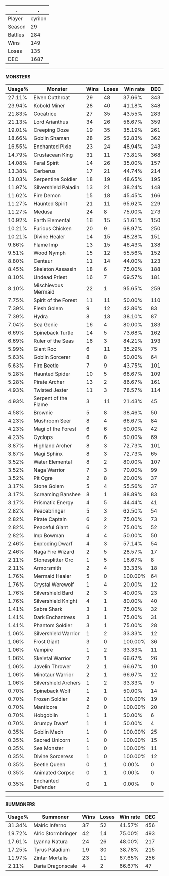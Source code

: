 .|.
|-|-
Player|cyrilon
Season|29
Battles|284
Wins|149
Loses|135
DEC|1687

---
**MONSTERS**

Usage%|Monster|Wins|Loses|Win rate|DEC|
-|-|-|-|-|-|
27.11%|Elven Cutthroat|29|48|37.66%|343|
23.94%|Kobold Miner|28|40|41.18%|348|
21.83%|Cocatrice|27|35|43.55%|283|
21.13%|Lord Arianthus|34|26|56.67%|359|
19.01%|Creeping Ooze|19|35|35.19%|261|
18.66%|Goblin Shaman|28|25|52.83%|362|
16.55%|Enchanted Pixie|23|24|48.94%|243|
14.79%|Crustacean King|31|11|73.81%|368|
14.08%|Feral Spirit|14|26|35.00%|157|
13.38%|Cerberus|17|21|44.74%|214|
13.03%|Serpentine Soldier|18|19|48.65%|195|
11.97%|Silvershield Paladin|13|21|38.24%|148|
11.62%|Fire Demon|15|18|45.45%|166|
11.27%|Haunted Spirit|21|11|65.62%|229|
11.27%|Medusa|24|8|75.00%|273|
10.92%|Earth Elemental|16|15|51.61%|150|
10.21%|Furious Chicken|20|9|68.97%|250|
10.21%|Divine Healer|14|15|48.28%|151|
9.86%|Flame Imp|13|15|46.43%|138|
9.51%|Wood Nymph|15|12|55.56%|152|
8.80%|Centaur|11|14|44.00%|123|
8.45%|Skeleton Assassin|18|6|75.00%|188|
8.10%|Undead Priest|16|7|69.57%|181|
8.10%|Mischievous Mermaid|22|1|95.65%|259|
7.75%|Spirit of the Forest|11|11|50.00%|110|
7.39%|Flesh Golem|9|12|42.86%|83|
7.39%|Hydra|8|13|38.10%|87|
7.04%|Sea Genie|16|4|80.00%|183|
6.69%|Spineback Turtle|14|5|73.68%|162|
6.69%|Ruler of the Seas|16|3|84.21%|193|
5.99%|Giant Roc|6|11|35.29%|75|
5.63%|Goblin Sorcerer|8|8|50.00%|64|
5.63%|Fire Beetle|7|9|43.75%|101|
5.28%|Haunted Spider|10|5|66.67%|109|
5.28%|Pirate Archer|13|2|86.67%|161|
4.93%|Twisted Jester|11|3|78.57%|114|
4.93%|Serpent of the Flame|3|11|21.43%|45|
4.58%|Brownie|5|8|38.46%|50|
4.23%|Mushroom Seer|8|4|66.67%|84|
4.23%|Magi of the Forest|6|6|50.00%|42|
4.23%|Cyclops|6|6|50.00%|69|
3.87%|Highland Archer|8|3|72.73%|101|
3.87%|Magi Sphinx|8|3|72.73%|65|
3.52%|Water Elemental|8|2|80.00%|107|
3.52%|Naga Warrior|7|3|70.00%|99|
3.52%|Pit Ogre|2|8|20.00%|37|
3.17%|Stone Golem|5|4|55.56%|37|
3.17%|Screaming Banshee|8|1|88.89%|83|
3.17%|Prismatic Energy|4|5|44.44%|41|
2.82%|Peacebringer|5|3|62.50%|54|
2.82%|Pirate Captain|6|2|75.00%|73|
2.82%|Peaceful Giant|6|2|75.00%|52|
2.82%|Imp Bowman|4|4|50.00%|50|
2.46%|Exploding Dwarf|4|3|57.14%|54|
2.46%|Naga Fire Wizard|2|5|28.57%|17|
2.11%|Stonesplitter Orc|1|5|16.67%|8|
2.11%|Armorsmith|2|4|33.33%|18|
1.76%|Mermaid Healer|5|0|100.00%|64|
1.76%|Crystal Werewolf|1|4|20.00%|12|
1.76%|Silvershield Bard|2|3|40.00%|23|
1.76%|Silvershield Knight|4|1|80.00%|40|
1.41%|Sabre Shark|3|1|75.00%|32|
1.41%|Dark Enchantress|3|1|75.00%|31|
1.41%|Phantom Soldier|3|1|75.00%|28|
1.06%|Silvershield Warrior|1|2|33.33%|12|
1.06%|Frost Giant|3|0|100.00%|36|
1.06%|Vampire|1|2|33.33%|11|
1.06%|Skeletal Warrior|2|1|66.67%|26|
1.06%|Javelin Thrower|2|1|66.67%|10|
1.06%|Minotaur Warrior|2|1|66.67%|12|
1.06%|Silvershield Archers|1|2|33.33%|9|
0.70%|Spineback Wolf|1|1|50.00%|14|
0.70%|Frozen Soldier|2|0|100.00%|19|
0.70%|Manticore|2|0|100.00%|20|
0.70%|Hobgoblin|1|1|50.00%|6|
0.70%|Grumpy Dwarf|1|1|50.00%|4|
0.35%|Goblin Mech|1|0|100.00%|25|
0.35%|Sacred Unicorn|1|0|100.00%|15|
0.35%|Sea Monster|1|0|100.00%|11|
0.35%|Divine Sorceress|1|0|100.00%|12|
0.35%|Beetle Queen|0|1|0.00%|0|
0.35%|Animated Corpse|0|1|0.00%|0|
0.35%|Enchanted Defender|0|1|0.00%|0|

---
**SUMMONERS**

Usage%|Summoner|Wins|Loses|Win rate|DEC|
-|-|-|-|-|-|
31.34%|Malric Inferno|37|52|41.57%|456|
19.72%|Alric Stormbringer|42|14|75.00%|493|
17.61%|Lyanna Natura|24|26|48.00%|217|
17.25%|Tyrus Paladium|19|30|38.78%|215|
11.97%|Zintar Mortalis|23|11|67.65%|256|
2.11%|Daria Dragonscale|4|2|66.67%|47|
